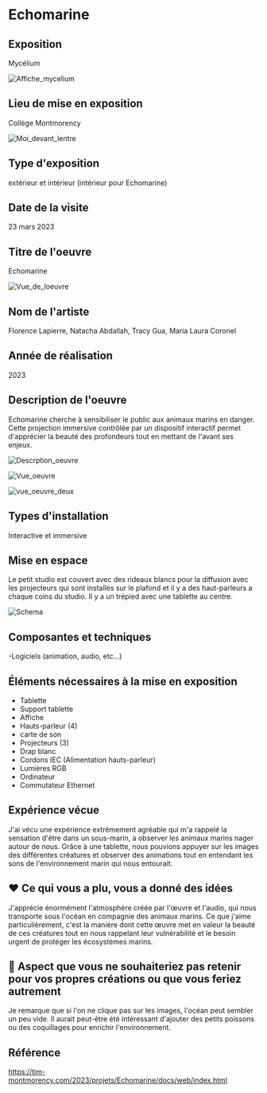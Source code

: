 # Echomarine

## Exposition

Mycélium

![Affiche_mycelium](media/Mycelium_affiche.jpg)

## Lieu de mise en exposition

Collège Montmorency

![Moi_devant_lentre](media/Echomarine_devant_lentrée.jpg)

## Type d'exposition

extérieur et intérieur (intérieur pour Echomarine)

## Date de la visite

23 mars 2023

## Titre de l'oeuvre

Echomarine

![Vue_de_loeuvre](media/Echomarine_vue_entrée_et_lumiere_rgb.jpg)

## Nom de l'artiste

Florence Lapierre, Natacha Abdallah, Tracy Gua, Maria Laura Coronel

## Année de réalisation

2023

## Description de l'oeuvre

Echomarine cherche à sensibiliser le public aux animaux marins en danger. Cette projection immersive contrôlée par un dispositif interactif permet d'apprécier la beauté des profondeurs tout en mettant de l'avant ses enjeux.

![Descrption_oeuvre](media/Echomarine_affiche_degors.jpg)

![Vue_oeuvre](media/Echomarine_vue_derriere_tablette_trepied.jpg)

![vue_oeuvre_deux](media/Echomarine_vue_droite_tablette_trepied.jpg)

## Types d'installation

Interactive et immersive

## Mise en espace

Le petit studio est couvert avec des rideaux blancs pour la diffusion avec les projecteurs qui sont installés sur le plafond et il y a des haut-parleurs a chaque coins du studio. Il y a un trépied avec une tablette au centre. 

![Schema](media/SchemaEchomarine.png)

## Composantes et techniques

-Logiciels (animation, audio, etc...)

## Éléments nécessaires à la mise en exposition

- Tablette
- Support tablette
- Affiche
- Hauts-parleur (4)
- carte de son
- Projecteurs (3)
- Drap blanc
- Cordons IEC (Alimentation hauts-parleur)
- Lumières RGB
- Ordinateur
- Commutateur Ethernet

## Expérience vécue

J'ai vécu une expérience extrêmement agréable qui m'a rappelé la sensation d'être dans un sous-marin, à observer les animaux marins nager autour de nous. Grâce à une tablette, nous pouvions appuyer sur les images des différentes créatures et observer des animations tout en entendant les sons de l'environnement marin qui nous entourait.

## ❤️ Ce qui vous a plu, vous a donné des idées

J'apprécie énormément l'atmosphère créée par l'œuvre et l'audio, qui nous transporte sous l'océan en compagnie des animaux marins. Ce que j'aime particulièrement, c'est la manière dont cette œuvre met en valeur la beauté de ces créatures tout en nous rappelant leur vulnérabilité et le besoin urgent de protéger les écosystèmes marins.

## 🤔 Aspect que vous ne souhaiteriez pas retenir pour vos propres créations ou que vous feriez autrement

Je remarque que si l'on ne clique pas sur les images, l'océan peut sembler un peu vide. Il aurait peut-être été intéressant d'ajouter des petits poissons ou des coquillages pour enrichir l'environnement.

## Référence

https://tim-montmorency.com/2023/projets/Echomarine/docs/web/index.html
